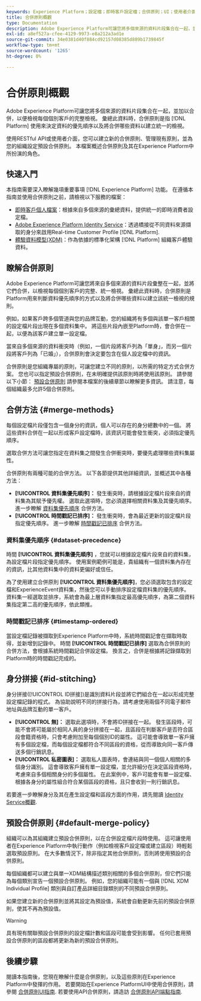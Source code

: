 ```yaml
---
keywords: Experience Platform；設定檔；即時客戶設定檔；合併原則；UI；使用者介面；已排序時間戳記；資料集優先順序
title: 合併原則概觀
type: Documentation
description: Adobe Experience Platform可讓您將多個來源的資料片段集合在一起，並加以合併，以便檢視個別客戶的完整檢視。 彙總此資料時，合併原則是Platform用來判斷資料優先順序的方式以及將合併哪些資料以建立統一檢視的規則。
exl-id: a8ef527a-cfee-4129-9973-e8a212a3ad1e
source-git-commit: 34e0381d40f884cd92157d08385d889b1739845f
workflow-type: tm+mt
source-wordcount: '1265'
ht-degree: 0%

---
```


# 合併原則概觀

Adobe Experience Platform可讓您將多個來源的資料片段集合在一起，並加以合併，以便檢視每個個別客戶的完整檢視。 彙總此資料時，合併原則是指 [!DNL Platform] 使用來決定資料的優先順序以及將合併哪些資料以建立統一的檢視。

使用RESTful API或使用者介面，您可以建立新的合併原則、管理現有原則，並為您的組織設定預設合併原則。 本檔案概述合併原則及其在Experience Platform中所扮演的角色。

## 快速入門

本指南需要深入瞭解幾項重要事項 [!DNL Experience Platform] 功能。 在遵循本指南並使用合併原則之前，請檢視以下服務的檔案：

* [即時客戶個人檔案](../home.md)：根據來自多個來源的彙總資料，提供統一的即時消費者設定檔。
* [Adobe Experience Platform Identity Service](../../identity-service/home.md)：透過橋接從不同資料來源擷取的身分來啟用Real-time Customer Profile [!DNL Platform].
* [體驗資料模型(XDM)](../../xdm/home.md)：作為依據的標準化架構 [!DNL Platform] 組織客戶體驗資料。

## 瞭解合併原則

Adobe Experience Platform可讓您將來自多個來源的資料片段彙整在一起，並將它們合併，以檢視每個個別客戶的完整、統一檢視。 彙總此資料時，合併原則是Platform用來判斷資料優先順序的方式以及將合併哪些資料以建立該統一檢視的規則。

例如，如果客戶跨多個管道與您的品牌互動，您的組織將有多個與該單一客戶相關的設定檔片段出現在多個資料集中。 將這些片段內嵌至Platform時，會合併在一起，以便為該客戶建立單一設定檔。

當來自多個來源的資料衝突時（例如，一個片段將客戶列為「單身」，而另一個片段將客戶列為「已婚」），合併原則會決定要包含在個人設定檔中的資訊。

合併原則是您組織專屬的原則，可讓您建立不同的原則，以所需的特定方式合併方案。 您也可以指定預設合併原則，在未明確提供該原則時將使用該原則。 請參閱以下小節： [預設合併原則](#default-merge-policy) 請參閱本檔案的後續章節以瞭解更多資訊。 請注意，每個組織最多允許5個合併原則。

## 合併方法 {#merge-methods}

每個設定檔片段僅包含一個身分的資訊，個人可以存在的身分總數中的一個。 將這些資料合併在一起以形成客戶設定檔時，該資訊可能會發生衝突，必須指定優先順序。

選取合併方法可讓您指定在資料集之間發生合併衝突時，要優先處理哪些資料集屬性。

合併原則有兩種可能的合併方法。 以下各節提供其他詳細資訊，並概述其中各種方法：

* **[!UICONTROL 資料集優先順序]：** 發生衝突時，請根據設定檔片段來自的資料集為其賦予優先權。 選取此選項時，您必須選擇相關資料集及其優先順序。 進一步瞭解 [資料集優先順序](#dataset-precedence) 合併方法。
* **[!UICONTROL 時間戳記已排序]：** 發生衝突時，會為最近更新的設定檔片段指定優先順序。 進一步瞭解 [時間戳記已排序](#timestamp-ordered) 合併方法。

### 資料集優先順序 {#dataset-precedence}

時間 **[!UICONTROL 資料集優先順序]** ，您就可以根據設定檔片段來自的資料集，為設定檔片段指定優先順序。 使用案例範例可能是，貴組織有一個資料集內存在的資訊，比其他資料集中的資料更偏好或信任。

為了使用建立合併原則 **[!UICONTROL 資料集優先順序]**，您必須選取包含的設定檔和ExperienceEvent資料集，然後您可以手動排序設定檔資料集的優先順序。 資料集一經選取並排序，系統會為最上層資料集指定最高優先順序，為第二個資料集指定第二高的優先順序，依此類推。

### 時間戳記已排序 {#timestamp-ordered}

當設定檔記錄被擷取到Experience Platform中時，系統時間戳記會在擷取時取得，並新增到記錄中。 時間 **[!UICONTROL 時間戳記已排序]** 選取為合併原則的合併方法，會根據系統時間戳記合併設定檔。 換言之，合併是根據將記錄擷取到Platform時的時間戳記完成的。

## 身分拼接 {#id-stitching}

身分拼接([!UICONTROL ID拼接])是識別資料片段並將它們組合在一起以形成完整設定檔記錄的程式。 為協助說明不同的拼接行為，請考慮使用兩個不同電子郵件地址與品牌互動的單一客戶。

* **[!UICONTROL 無]：** 選取此選項時，不會將ID拼接在一起。 發生區段時，可能不會將可能屬於相同人員的身分拼接在一起，且區段在判斷客戶是否符合區段會籍資格時，只會考慮附加至每個個別ID的屬性。 這可能會導致單一客戶擁有多個設定檔，而每個設定檔都符合不同區段的資格，從而導致向同一客戶傳送多個行銷訊息。
* **[!UICONTROL 私密圖表]：** 選取私人圖表時，會連結與同一個個人相關的多個身分識別。 這會導致客戶擁有單一設定檔，並允許細分在決定區段資格時，考慮來自多個相關身分的多個屬性。 在此案例中，客戶可能會有單一設定檔、根據各身分的屬性組合符合某個區段的資格，且只會收到一則行銷訊息。

若要進一步瞭解身分及其在產生設定檔和區段方面的作用，請先閱讀 [Identity Service概觀](../../identity-service/home.md).

## 預設合併原則 {#default-merge-policy}

組織可以為其組織建立預設合併原則，以在合併設定檔片段時使用。 這可讓使用者在Experience Platform中執行動作（例如檢視客戶設定檔或建立區段）時輕鬆選取預設原則。 在大多數情況下，除非指定其他合併原則，否則將使用預設的合併原則。

每個組織都可以建立與單一XDM結構描述類別相關的多個合併原則，但它們只能為每個類別宣告一個預設合併原則。 例如，您的組織可能有一個與 [!DNL XDM Individual Profile] 類別與自訂產品詳細目錄類別的不同預設合併原則。

如果您建立新的合併原則並將其設定為預設值，系統會自動更新先前的預設合併原則，使其不再為預設值。

>[!WARNING]
>
>具有現有關聯預設合併原則的設定檔計數和區段可能會受到影響。 任何已套用預設合併原則的區段都將更新為新的預設合併原則。

## 後續步驟

閱讀本指南後，您現在瞭解什麼是合併原則，以及這些原則在Experience Platform中發揮的作用。 若要開始在Experience PlatformUI中使用合併原則，請參閱 [合併原則UI指南](ui-guide.md). 若要使用API合併原則，請造訪 [合併原則API端點指南](../api/merge-policies.md).
